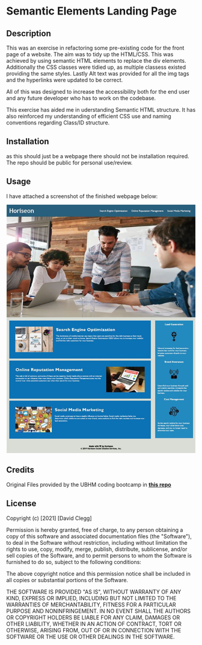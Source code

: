 # Semantic Elements Landing Page
## Description
This was an exercise in refactoring some pre-existing code for the front page of a website. The aim was to tidy up the HTML/CSS. This was achieved by using semantic HTML elements to replace the div elements. Additionally the CSS classes were tidied up, as multiple classess existed providing the same styles. Lastly Alt text was provided for all the img tags and the hyperlinks were updated to be correct.

All of this was designed to increase the accessibility both for the end user and any future developer who has to work on the codebase.

This exercise has aided me in uderstanding Semantic HTML structure. It has also reinforced my understanding of efficient CSS use and naming conventions regarding Class/ID structure. 

## Installation

as this should just be a webpage there should not be installation required. The repo should be public for personal use/review.

## Usage
I have attached a screenshot of the finished webpage below:

![Page Mock Up](assets/images/Screenshot.JPG)

## Credits
Original Files provided by the UBHM coding bootcamp in **[this repo](https://birmingham.bootcampcontent.com/university-of-birmingham/ubhm-brm-fsf-pt-05-2021-u-c/tree/master/01-HTML-Git-CSS/02-Homework)**

## License
Copyright (c) [2021] [David Clegg]

Permission is hereby granted, free of charge, to any person obtaining a copy
of this software and associated documentation files (the "Software"), to deal
in the Software without restriction, including without limitation the rights
to use, copy, modify, merge, publish, distribute, sublicense, and/or sell
copies of the Software, and to permit persons to whom the Software is
furnished to do so, subject to the following conditions:

The above copyright notice and this permission notice shall be included in all
copies or substantial portions of the Software.

THE SOFTWARE IS PROVIDED "AS IS", WITHOUT WARRANTY OF ANY KIND, EXPRESS OR
IMPLIED, INCLUDING BUT NOT LIMITED TO THE WARRANTIES OF MERCHANTABILITY,
FITNESS FOR A PARTICULAR PURPOSE AND NONINFRINGEMENT. IN NO EVENT SHALL THE
AUTHORS OR COPYRIGHT HOLDERS BE LIABLE FOR ANY CLAIM, DAMAGES OR OTHER
LIABILITY, WHETHER IN AN ACTION OF CONTRACT, TORT OR OTHERWISE, ARISING FROM,
OUT OF OR IN CONNECTION WITH THE SOFTWARE OR THE USE OR OTHER DEALINGS IN THE
SOFTWARE.
